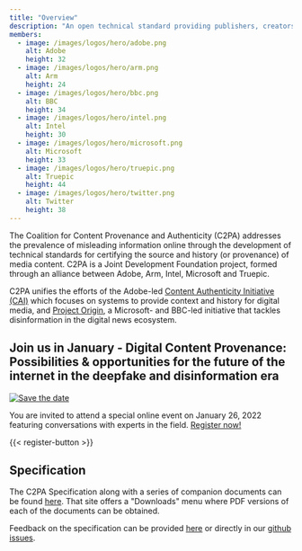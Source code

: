 ```yaml
---
title: "Overview"
description: "An open technical standard providing publishers, creators, and consumers the ability to trace the origin of different types of media."
members:
  - image: /images/logos/hero/adobe.png
    alt: Adobe
    height: 32
  - image: /images/logos/hero/arm.png
    alt: Arm
    height: 24
  - image: /images/logos/hero/bbc.png
    alt: BBC
    height: 34
  - image: /images/logos/hero/intel.png
    alt: Intel
    height: 30
  - image: /images/logos/hero/microsoft.png
    alt: Microsoft
    height: 33
  - image: /images/logos/hero/truepic.png
    alt: Truepic
    height: 44
  - image: /images/logos/hero/twitter.png
    alt: Twitter
    height: 38
---
```


The Coalition for Content Provenance and Authenticity (C2PA) addresses the prevalence of misleading information online through the development of technical standards for certifying the source and history (or provenance) of media content. C2PA is a Joint Development Foundation project, formed through an alliance between Adobe, Arm, Intel, Microsoft and Truepic.

C2PA unifies the efforts of the Adobe-led [Content Authenticity Initiative (CAI)](https://contentauthenticity.org/) which focuses on systems to provide context and history for digital media, and [Project Origin](https://www.originproject.info/), a Microsoft- and BBC-led initiative that tackles disinformation in the digital news ecosystem.

## Join us in January - Digital Content Provenance: Possibilities & opportunities for the future of the internet in the deepfake and disinformation era

[![Save the date](images/save-the-date_update_1.jpg)](/register)

You are invited to attend a special online event on January 26, 2022 featuring conversations with experts in the field. [Register now!](/register)

{{< register-button >}}

## Specification

The C2PA Specification along with a series of companion documents can be found [here](https://c2pa.org/specifications/specifications/1.0/index.html). That site offers a "Downloads" menu where PDF versions of each of the documents can be obtained.

Feedback on the specification can be provided [here](https://docs.google.com/forms/d/e/1FAIpQLSevOsvZKHIc_4Dljk7IkoW37mcuItUEV3I6hoUZhR2suxRVPg/viewform?usp=sf_link) or directly in our [github issues](https://github.com/c2pa-org/specifications/issues).
